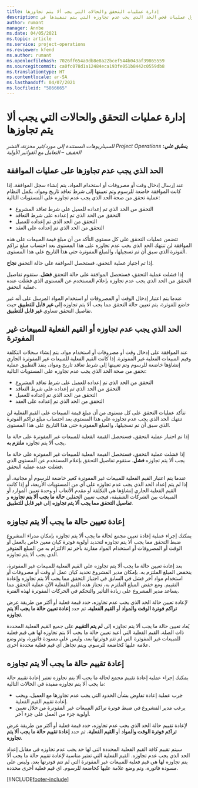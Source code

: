 ```yaml
---
title: إدارة عمليات التحقق والحالات التي يجب ألا يتم تجاوزها
description: يوفر هذا الموضوع معلومات حول عمليات فحص الحد الذي يجب عدم تجاوزه التي يتم تنفيذها في Project Operations.
author: rumant
manager: Annbe
ms.date: 04/05/2021
ms.topic: article
ms.service: project-operations
ms.reviewer: kfend
ms.author: rumant
ms.openlocfilehash: 7026ff654a9db8e8a22bcef544b043af39865559
ms.sourcegitcommit: ca0fc078d1a12484eca193fe051b8442c0559db8
ms.translationtype: HT
ms.contentlocale: ar-SA
ms.lasthandoff: 04/07/2021
ms.locfileid: "5866665"
---
```

# <a name="manage-not-to-exceed-status-and-validations"></a>إدارة عمليات التحقق والحالات التي يجب ألا يتم تجاوزها 

_**ينطبق علي:** ‏‫Project Operations للسيناريوهات المستندة إلى مورد/غير مخزنة‬، ‏‫النشر الخفيف – التعامل مع الفواتير الأولية‬_

## <a name="not-to-exceed-on-approvals"></a>الحد الذي يجب عدم تجاوزها على عمليات الموافقة

عند إرسال إدخال وقت أو مصروفات أو استخدام المواد، يتم إنشاء سجل الموافقة. إذا كانت الموافقة خاضعة للرسوم وتم تعيينها إلى شرط تعاقد تاريخ ومواد، يكمل النظام عملية تحقق من صحة الحد الذي يجب عدم تجاوزه على المستويات التالية:

  - التحقق من الحد الذي تم إعداده للعميل على شرط تعاقد المشروع
  - التحقق من الحد الذي تم إعداده على شرط التعاقد
  - التحقق من الحد الذي تم إعداده للعميل
  - التحقق من الحد الذي تم إعداده على العقد

تتضمن عمليات التحقق على كل مستوى التأكد من أن مبلغ قيمة المبيعات على هذه الموافقة لن تنتهك الحد الذي يجب عدم تجاوزه على هذا المستوى بعد احتساب مبلغ تراكم الفوترة الذي سبق أن تم تسجيلها، والمبلغ المفوترة حتى هذا التاريخ على هذا المستوى.

إذا تم اجتياز عملية التحقق، فستحصل الموافقة على حالة التحقق **نجاح**.

إذا فشلت عملية التحقق، فستحصل الموافقة على حالة التحقق **فشل**. ستقوم تفاصيل التحقق من الحد الذي يجب عدم تجاوزه بإعلام المستخدم عن المستوى الذي فشلت عنده عملية التحقق.

عندما يتم اعتبار إدخال الوقت أو المصروفات أو استخدام المواد المرسل على أنه غير خاضع للفوترة، يتم تعيين حالة التحقق مما يجب ألا يتم تجاوزه‬ إلى **غير قابل للتطبيق** حيث تفاصيل التحقق تساوي **غير قابل للتطبيق**.

## <a name="not-to-exceed-on-unbilled-sales-actuals"></a>الحد الذي يجب عدم تجاوزه أو القيم الفعلية للمبيعات غير المفوترة

عند الموافقة على إدخال وقت أو مصروفات أو استخدام مواد، يتم إنشاء سجلات التكلفة وقيم المبيعات الفعلية غير المفوترة. إذا كانت القيم الفعلية للمبيعات غير المفوترة الجاري إنشاؤها خاضعة للرسوم وتم تعيينها إلى شرط تعاقد تاريخ ومواد، ينفذ التطبيق عملية تحقق من صحة الحد الذي يجب عدم تجاوزه على المستويات التالية:

  - التحقق من الحد الذي تم إعداده للعميل على شرط تعاقد المشروع
  - التحقق من الحد الذي تم إعداده على شرط التعاقد
  - التحقق من الحد الذي تم إعداده للعميل
  - التحقق من الحد الذي تم إعداده على العقد

تتأكد عمليات التحقق على كل مستوى من أن مبلغ قيمة المبيعات على القيم الفعلية لن تنتهك الحد الذي يجب عدم تجاوزه على هذا المستوى بعد احتساب مبلغ تراكم الفوترة الذي سبق أن تم تسجيلها، والمبلغ المفوترة حتى هذا التاريخ على هذا المستوى.

إذا تم اجتياز عملية التحقق، فستحصل القيمة الفعلية للمبيعات غير المفوترة على حالة ما يجب ألا يتم تجاوزه **ملتزم به**.

إذا فشلت عملية التحقق، فستحصل القيمة الفعلية للمبيعات غير المفوترة على حالة ما يجب ألا يتم تجاوزه **فشل**. ستقوم تفاصيل التحقق بإعلام المستخدم عن المستوى الذي فشلت عنده عملية التحقق.

عندما يتم اعتبار القيم الفعلية للمبيعات غير المفوترة كغير خاضعة للرسوم أو مجانية، أو إذا لم يتم إعداد الحد الذي يجب عدم تجاوزه على أي من المستويات الأربعة، أو إذا كانت القيم الفعلية الجاري إنشاؤها هي التكلفة أو مقدم الأتعاب أو وحدة تعيين الموارد أو المبيعات بين الشركات الشقيقة، فيجب تعيين الحقلين **حالة ما يجب ألا يتم تجاوزه‬** و **تفاصيل التحقق مما يجب ألا يتم تجاوزه‬** إلى **غير قابل للتطبيق**.

## <a name="reset-the-not-to-exceed-status"></a>إعادة تعيين حالة ما يجب ألا يتم تجاوزه

يمكنك إجراء عملية إعادة تعيين مجمع لحالة ما يجب ألا يتم تجاوزه بإمكان مدراء المشروع ضبط التحقق مما يجب ألا يتم تجاوزه‬ لتحديد أولوية فوترة كيان معين خاص بالعمل أو الوقت أو المصروفات أو استخدام المواد مقارنة بآخر تم الالتزام به من المبلغ المتوفر الذي يجب ألا يتم تجاوزه.

بعد إعادة تعيين حالة ما يجب ألا يتم تجاوزه‬ على القيم الفعلية للمبيعات غير المفوترة، ينخفض المبلغ الملتزم به. بإمكان مدير المشروع تحديد كيان عمل أو وقت أو مصروفات أو استخدام مواد آخر فشل في السابق في اجتياز التحقق مما يجب ألا يتم تجاوزه‬ وإعادة التقييم. ومع خفض المبلغ الملتزم به، تجتاز هذه القيم الفعلية الآن عملية التحقق مما يساعد مدير المشروع على زيادة التأثير والتحكم في الحركات المفوترة لهذه الفترة.

لإعادة تعيين حالة الحد الذي يجب عدم تجاوزه، حدد قيمة فعلية أو أكثر من طريقة عرض **تراكم فوترة الوقت والمواد‬** أو **القيم الفعلية**، ثم حدد **إعادة تعيين حالة ما يجب ألا يتم تجاوزه**.

يُعاد تعيين حالة ما يجب ألا يتم تجاوزه إلى **لم يتم التقييم** على جميع القيم الفعلية المحددة ذات الصلة. القيم الفعلية التي أعيد تعيين حالة ما يجب ألا يتم تجاوزه‬ لها هي قيم فعلية للمبيعات غير المفوترة التي لم تتم فوترتها بعد، وليس على مسودة فاتورة، وتم وضع علامة عليها كخاضعة للرسوم. ويتم تجاهل أي قيم فعلية محددة أخرى.

## <a name="reevaluate-not-to-exceed-status"></a>إعادة تقييم حالة ما يجب ألا يتم تجاوزه‬

يمكنك إجراء عملية إعادة تقييم مجمع لحالة ما يجب ألا يتم تجاوزه تعتبر إعادة تقييم حالة ما يجب ألا يتم تجاوزه‬ مفيدة في الحالات التالية:

  - جرب عملية إعادة تفاوض بشأن الحدود التي يجب عدم تجاوزها مع العميل، ويجب إعادة تقييم القيم الفعلية.
  - يرغب مدير المشروع في ضبط فوترة تراكم المبيعات غير المفوترة من خلال تعيين أولوية جزء من العمل على جزء آخر.

لإعادة تقييم حالة الحد الذي يجب عدم تجاوزه، حدد قيمة فعلية أو أكثر من طريقة عرض **تراكم فوترة الوقت والمواد‬** أو **القيم الفعلية**، ثم حدد **إعادة تقييم حالة ما يجب ألا يتم تجاوزه**.

سيتم تقييم كافة القيم الفعلية المحددة التي لها حد يجب عدم تجاوزه في مقابل إعداد الحد الذي يجب عدم تجاوزه. القيم الفعلية التي تعتبر مناسبة لإعادة تقييم حالة ما يجب ألا يتم تجاوزه‬ لها هي قيم فعلية للمبيعات غير المفوترة التي لم تتم فوترتها بعد، وليس على مسودة فاتورة، وتم وضع علامة عليها كخاضعة للرسوم. اي قيم فعلية أخرى محددة.


[!INCLUDE[footer-include](../../includes/footer-banner.md)]
